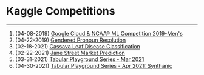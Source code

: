 # Kaggle Competitions
---
1. (04-08-2019) [Google Cloud & NCAA® ML Competition 2019-Men's](https://github.com/aarontrefler/kaggle-ncaa-men-19)
2. (04-22-2019) [Gendered Pronoun Resolution](https://github.com/aarontrefler/kaggle-gendered-pronoun)
3. (02-18-2021) [Cassava Leaf Disease Classification](https://github.com/aarontrefler/kaggle-projects/tree/main/cassava-leaf-disease-classification)
4. (02-22-2021) [Jane Street Market Prediction](https://github.com/aarontrefler/kaggle-projects/tree/main/jane-street-market-prediction)
5. (03-31-2021) [Tabular Playground Series - Mar 2021](https://github.com/aarontrefler/kaggle-projects/tree/main/tabular-playground-march-21)
6. (04-30-2021) [Tabular Playground Series - Apr 2021: Synthanic](https://github.com/aarontrefler/kaggle-projects/tree/main/tabular-playground-april-21)